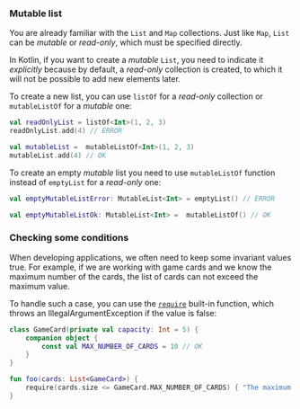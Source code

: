 ### Mutable list

You are already familiar with the `List` and `Map` collections.
Just like `Map`, `List` can be _mutable_ or _read-only_, which must be specified directly.

In Kotlin, if you want to create a _mutable_ `List`, you need to indicate it _explicitly_
because by default, a _read-only_ collection is created,
to which it will not be possible to add new elements later.

To create a new list, you can use `listOf` for a _read-only_ collection or `mutableListOf` for a _mutable_ one:

```kotlin
val readOnlyList = listOf<Int>(1, 2, 3)
readOnlyList.add(4) // ERROR

val mutableList =  mutableListOf<Int>(1, 2, 3)
mutableList.add(4) // OK
```

To create an empty _mutable_ list you need to use `mutableListOf` function instead of `emptyList` for a _read-only_ one:

```kotlin
val emptyMutableListError: MutableList<Int> = emptyList() // ERROR

val emptyMutableListOk: MutableList<Int> =  mutableListOf() // OK
```

### Checking some conditions

When developing applications, we often need to keep some invariant values true.
For example, if we are working with game cards and we know the maximum number of the cards,
the list of cards can not exceed the maximum value.

To handle such a case, you can use the [`require`](https://kotlinlang.org/api/latest/jvm/stdlib/kotlin/require.html) built-in function, which throws an IllegalArgumentException if the value is false:

```kotlin
class GameCard(private val capacity: Int = 5) {
    companion object {
        const val MAX_NUMBER_OF_CARDS = 10 // OK
    }
}

fun foo(cards: List<GameCard>) {
    require(cards.size <= GameCard.MAX_NUMBER_OF_CARDS) { "The maximum number of cards is ${GameCard.MAX_NUMBER_OF_CARDS}" }
}
```
